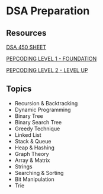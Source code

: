 # DSA Preparation

## Resources

[DSA 450 SHEET](https://450dsa.com/)

[PEPCODING LEVEL 1 - FOUNDATION](https://www.pepcoding.com/resources/online-java-foundation)

[PEPCODING LEVEL 2 - LEVEL UP](https://www.pepcoding.com/resources/data-structures-and-algorithms-in-java-levelup)

## Topics

- Recursion & Backtracking
- Dynamic Programming
- Binary Tree
- Binary Search Tree
- Greedy Technique
- Linked List
- Stack & Queue
- Heap & Hashing
- Graph Theory
- Array & Matrix
- Strings
- Searching & Sorting
- Bit Manipulation
- Trie
